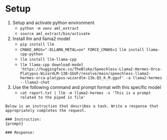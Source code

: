 # Setup
1. Setup and activate python environment
   - `python -m venv aml_extract`
   - `source aml_extract/bin/activate`
2. Install llm and llama2 model
   - `pip install llm`
   - `CMAKE_ARGS="-DLLAMA_METAL=on" FORCE_CMAKE=1 llm install llama-cpp-python`
   - `llm install llm-llama-cpp`
   - `llm llama-cpp download-model 'https://huggingface.co/TheBloke/Speechless-Llama2-Hermes-Orca-Platypus-WizardLM-13B-GGUF/resolve/main/speechless-llama2-hermes-orca-platypus-wizardlm-13b.Q5_K_M.gguf' -a llama2-hermes --llama2-chat`
3. Use the following command and prompt format with this specific model
   - `cat report.txt | llm -m llama2-hermes -s 'This is a prompt related to the piped in file'`
```text
Below is an instruction that describes a task. Write a response that appropriately completes the request.

### Instruction:
{prompt}

### Response:
```